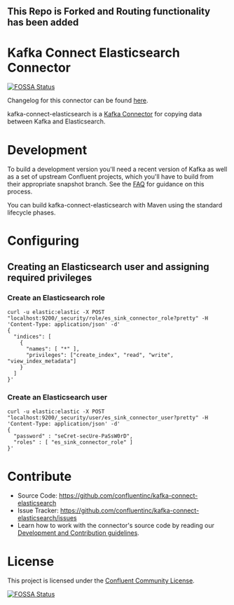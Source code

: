 ## This Repo is Forked and Routing functionality has been added 
# Kafka Connect Elasticsearch Connector
[![FOSSA Status](https://app.fossa.io/api/projects/git%2Bhttps%3A%2F%2Fgithub.com%2Fconfluentinc%2Fkafka-connect-elasticsearch.svg?type=shield)](https://app.fossa.io/projects/git%2Bhttps%3A%2F%2Fgithub.com%2Fconfluentinc%2Fkafka-connect-elasticsearch?ref=badge_shield)

Changelog for this connector can be found [here](https://docs.confluent.io/kafka-connect-elasticsearch/current/changelog.html).

kafka-connect-elasticsearch is a [Kafka Connector](http://kafka.apache.org/documentation.html#connect)
for copying data between Kafka and Elasticsearch.

# Development

To build a development version you'll need a recent version of Kafka as well as a set of upstream Confluent projects, which you'll have to build from their appropriate snapshot branch. See the [FAQ](https://github.com/confluentinc/kafka-connect-elasticsearch/wiki/FAQ) for guidance on this process.

You can build kafka-connect-elasticsearch with Maven using the standard lifecycle phases.

# Configuring
## Creating an Elasticsearch user and assigning required privileges
### Create an Elasticsearch role
```
curl -u elastic:elastic -X POST "localhost:9200/_security/role/es_sink_connector_role?pretty" -H 'Content-Type: application/json' -d'
{
  "indices": [
    {
      "names": [ "*" ],
      "privileges": ["create_index", "read", "write", "view_index_metadata"]
    }
  ]
}'
```
### Create an Elasticsearch user
```
curl -u elastic:elastic -X POST "localhost:9200/_security/user/es_sink_connector_user?pretty" -H 'Content-Type: application/json' -d'
{
  "password" : "seCret-secUre-PaSsW0rD",
  "roles" : [ "es_sink_connector_role" ]
}'
```

# Contribute

- Source Code: https://github.com/confluentinc/kafka-connect-elasticsearch
- Issue Tracker: https://github.com/confluentinc/kafka-connect-elasticsearch/issues
- Learn how to work with the connector's source code by reading our [Development and Contribution guidelines](CONTRIBUTING.md).


# License

This project is licensed under the [Confluent Community License](LICENSE).


[![FOSSA Status](https://app.fossa.io/api/projects/git%2Bhttps%3A%2F%2Fgithub.com%2Fconfluentinc%2Fkafka-connect-elasticsearch.svg?type=large)](https://app.fossa.io/projects/git%2Bhttps%3A%2F%2Fgithub.com%2Fconfluentinc%2Fkafka-connect-elasticsearch?ref=badge_large)
